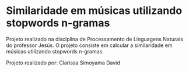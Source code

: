 # Similaridade em músicas utilizando stopwords n-gramas
Projeto realizado na disciplina de Processamento de Linguagens Naturais do professor Jesús. O projeto consiste em calcular a similaridade em músicas utilizando stopwords n-gramas.

Projeto realizado por: Clarissa Simoyama David

